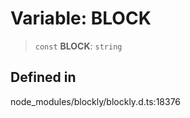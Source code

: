 # Variable: BLOCK

> `const` **BLOCK**: `string`

## Defined in

node_modules/blockly/blockly.d.ts:18376
